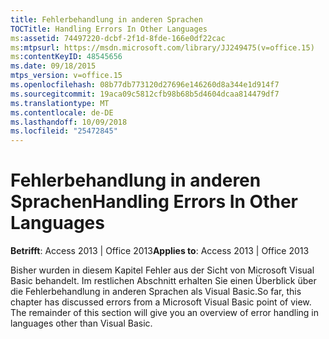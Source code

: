 ```yaml
---
title: Fehlerbehandlung in anderen Sprachen
TOCTitle: Handling Errors In Other Languages
ms:assetid: 74497220-dcbf-2f1d-8fde-166e0df22cac
ms:mtpsurl: https://msdn.microsoft.com/library/JJ249475(v=office.15)
ms:contentKeyID: 48545656
ms.date: 09/18/2015
mtps_version: v=office.15
ms.openlocfilehash: 08b77db773120d27696e146260d8a344e1d914f7
ms.sourcegitcommit: 19aca09c5812cfb98b68b5d4604dcaa814479df7
ms.translationtype: MT
ms.contentlocale: de-DE
ms.lasthandoff: 10/09/2018
ms.locfileid: "25472845"
---
```

# <a name="handling-errors-in-other-languages"></a><span data-ttu-id="606bc-102">Fehlerbehandlung in anderen Sprachen</span><span class="sxs-lookup"><span data-stu-id="606bc-102">Handling Errors In Other Languages</span></span>


<span data-ttu-id="606bc-103">**Betrifft**: Access 2013 | Office 2013</span><span class="sxs-lookup"><span data-stu-id="606bc-103">**Applies to**: Access 2013 | Office 2013</span></span>

<span data-ttu-id="606bc-p101">Bisher wurden in diesem Kapitel Fehler aus der Sicht von Microsoft Visual Basic behandelt. Im restlichen Abschnitt erhalten Sie einen Überblick über die Fehlerbehandlung in anderen Sprachen als Visual Basic.</span><span class="sxs-lookup"><span data-stu-id="606bc-p101">So far, this chapter has discussed errors from a Microsoft Visual Basic point of view. The remainder of this section will give you an overview of error handling in languages other than Visual Basic.</span></span>

